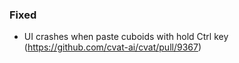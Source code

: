 ### Fixed

- UI crashes when paste cuboids with hold Ctrl key
  (<https://github.com/cvat-ai/cvat/pull/9367>)
